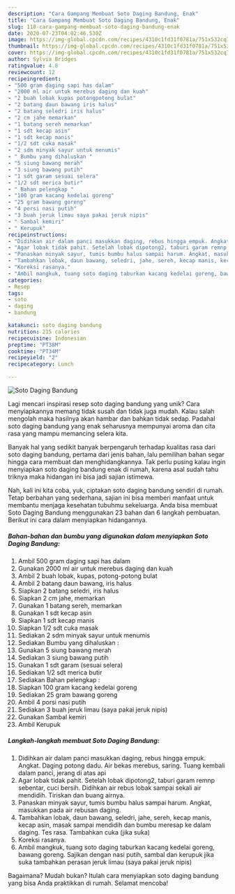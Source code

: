 ```yaml
---
description: "Cara Gampang Membuat Soto Daging Bandung, Enak"
title: "Cara Gampang Membuat Soto Daging Bandung, Enak"
slug: 118-cara-gampang-membuat-soto-daging-bandung-enak
date: 2020-07-23T04:02:46.530Z
image: https://img-global.cpcdn.com/recipes/4310c1fd31f0781a/751x532cq70/soto-daging-bandung-foto-resep-utama.jpg
thumbnail: https://img-global.cpcdn.com/recipes/4310c1fd31f0781a/751x532cq70/soto-daging-bandung-foto-resep-utama.jpg
cover: https://img-global.cpcdn.com/recipes/4310c1fd31f0781a/751x532cq70/soto-daging-bandung-foto-resep-utama.jpg
author: Sylvia Bridges
ratingvalue: 4.8
reviewcount: 12
recipeingredient:
- "500 gram daging sapi has dalam"
- "2000 ml air untuk merebus daging dan kuah"
- "2 buah lobak kupas potongpotong bulat"
- "2 batang daun bawang iris halus"
- "2 batang seledri iris halus"
- "2 cm jahe memarkan"
- "1 batang sereh memarkan"
- "1 sdt kecap asin"
- "1 sdt kecap manis"
- "1/2 sdt cuka masak"
- "2 sdm minyak sayur untuk menumis"
- " Bumbu yang dihaluskan "
- "5 siung bawang merah"
- "3 siung bawang putih"
- "1 sdt garam sesuai selera"
- "1/2 sdt merica butir"
- " Bahan pelengkap "
- "100 gram kacang kedelai goreng"
- "25 gram bawang goreng"
- "4 porsi nasi putih"
- "3 buah jeruk limau saya pakai jeruk nipis"
- " Sambal kemiri"
- " Kerupuk"
recipeinstructions:
- "Didihkan air dalam panci masukkan daging, rebus hingga empuk. Angkat. Daging potong dadu. Air bekas merebus, saring. Tuang kembali dalam panci, jerang di atas api"
- "Agar lobak tidak pahit. Setelah lobak dipotong2, taburi garam remnp sebentar, cuci bersih. Didihkan air rebus lobak sampai sekali air mendidih. Tiriskan dan buang airnya."
- "Panaskan minyak sayur, tumis bumbu halus sampai harum. Angkat, masukkan pada air rebusan daging."
- "Tambahkan lobak, daun bawang, seledri, jahe, sereh, kecap manis, kecap asin, masak sampai mendidih dan bumbu meresap ke dalam daging. Tes rasa. Tambahkan cuka (jika suka)"
- "Koreksi rasanya."
- "Ambil mangkuk, tuang soto daging taburkan kacang kedelai goreng, bawang goreng. Sajikan dengan nasi putih, sambal dan kerupuk jika suka tambahkan perasan jeruk limau (saya pakai jeruk nipis)"
categories:
- Resep
tags:
- soto
- daging
- bandung

katakunci: soto daging bandung 
nutrition: 215 calories
recipecuisine: Indonesian
preptime: "PT38M"
cooktime: "PT34M"
recipeyield: "2"
recipecategory: Lunch

---
```



![Soto Daging Bandung](https://img-global.cpcdn.com/recipes/4310c1fd31f0781a/751x532cq70/soto-daging-bandung-foto-resep-utama.jpg)

Lagi mencari inspirasi resep soto daging bandung yang unik? Cara menyiapkannya memang tidak susah dan tidak juga mudah. Kalau salah mengolah maka hasilnya akan hambar dan bahkan tidak sedap. Padahal soto daging bandung yang enak seharusnya mempunyai aroma dan cita rasa yang mampu memancing selera kita.



Banyak hal yang sedikit banyak berpengaruh terhadap kualitas rasa dari soto daging bandung, pertama dari jenis bahan, lalu pemilihan bahan segar hingga cara membuat dan menghidangkannya. Tak perlu pusing kalau ingin menyiapkan soto daging bandung enak di rumah, karena asal sudah tahu triknya maka hidangan ini bisa jadi sajian istimewa.


Nah, kali ini kita coba, yuk, ciptakan soto daging bandung sendiri di rumah. Tetap berbahan yang sederhana, sajian ini bisa memberi manfaat untuk membantu menjaga kesehatan tubuhmu sekeluarga. Anda bisa membuat Soto Daging Bandung menggunakan 23 bahan dan 6 langkah pembuatan. Berikut ini cara dalam menyiapkan hidangannya.

<!--inarticleads1-->

##### Bahan-bahan dan bumbu yang digunakan dalam menyiapkan Soto Daging Bandung:

1. Ambil 500 gram daging sapi has dalam
1. Gunakan 2000 ml air untuk merebus daging dan kuah
1. Ambil 2 buah lobak, kupas, potong-potong bulat
1. Ambil 2 batang daun bawang, iris halus
1. Siapkan 2 batang seledri, iris halus
1. Siapkan 2 cm jahe, memarkan
1. Gunakan 1 batang sereh, memarkan
1. Gunakan 1 sdt kecap asin
1. Siapkan 1 sdt kecap manis
1. Siapkan 1/2 sdt cuka masak
1. Sediakan 2 sdm minyak sayur untuk menumis
1. Sediakan  Bumbu yang dihaluskan :
1. Gunakan 5 siung bawang merah
1. Sediakan 3 siung bawang putih
1. Gunakan 1 sdt garam (sesuai selera)
1. Sediakan 1/2 sdt merica butir
1. Sediakan  Bahan pelengkap :
1. Siapkan 100 gram kacang kedelai goreng
1. Sediakan 25 gram bawang goreng
1. Ambil 4 porsi nasi putih
1. Sediakan 3 buah jeruk limau (saya pakai jeruk nipis)
1. Gunakan  Sambal kemiri
1. Ambil  Kerupuk




<!--inarticleads2-->

##### Langkah-langkah membuat Soto Daging Bandung:

1. Didihkan air dalam panci masukkan daging, rebus hingga empuk. Angkat. Daging potong dadu. Air bekas merebus, saring. Tuang kembali dalam panci, jerang di atas api
1. Agar lobak tidak pahit. Setelah lobak dipotong2, taburi garam remnp sebentar, cuci bersih. Didihkan air rebus lobak sampai sekali air mendidih. Tiriskan dan buang airnya.
1. Panaskan minyak sayur, tumis bumbu halus sampai harum. Angkat, masukkan pada air rebusan daging.
1. Tambahkan lobak, daun bawang, seledri, jahe, sereh, kecap manis, kecap asin, masak sampai mendidih dan bumbu meresap ke dalam daging. Tes rasa. Tambahkan cuka (jika suka)
1. Koreksi rasanya.
1. Ambil mangkuk, tuang soto daging taburkan kacang kedelai goreng, bawang goreng. Sajikan dengan nasi putih, sambal dan kerupuk jika suka tambahkan perasan jeruk limau (saya pakai jeruk nipis)




Bagaimana? Mudah bukan? Itulah cara menyiapkan soto daging bandung yang bisa Anda praktikkan di rumah. Selamat mencoba!
